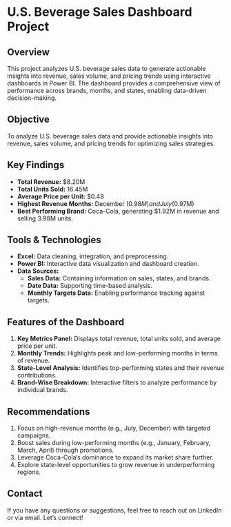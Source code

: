  
# U.S. Beverage Sales Dashboard Project

## Overview
This project analyzes U.S. beverage sales data to generate actionable insights into revenue, sales volume, and pricing trends using interactive dashboards in Power BI. The dashboard provides a comprehensive view of performance across brands, months, and states, enabling data-driven decision-making.


## Objective
To analyze U.S. beverage sales data and provide actionable insights into revenue, sales volume, and pricing trends for optimizing sales strategies.



## Key Findings
- **Total Revenue:** $8.20M  
- **Total Units Sold:** 16.45M  
- **Average Price per Unit:** $0.48  
- **Highest Revenue Months:** December ($0.98M) and July ($0.97M)  
- **Best Performing Brand:** Coca-Cola, generating $1.92M in revenue and selling 3.98M units.  


## Tools & Technologies
- **Excel:** Data cleaning, integration, and preprocessing.
- **Power BI:** Interactive data visualization and dashboard creation.
- **Data Sources:**  
  - **Sales Data:** Containing information on sales, states, and brands.
  - **Date Data:** Supporting time-based analysis.
  - **Monthly Targets Data:** Enabling performance tracking against targets.


## Features of the Dashboard
1. **Key Metrics Panel:** Displays total revenue, total units sold, and average price per unit.
2. **Monthly Trends:** Highlights peak and low-performing months in terms of revenue.
3. **State-Level Analysis:** Identifies top-performing states and their revenue contributions.
4. **Brand-Wise Breakdown:** Interactive filters to analyze performance by individual brands.


## Recommendations
1. Focus on high-revenue months (e.g., July, December) with targeted campaigns.
2. Boost sales during low-performing months (e.g., January, February, March, April) through promotions.
3. Leverage Coca-Cola’s dominance to expand its market share further.
4. Explore state-level opportunities to grow revenue in underperforming regions.

 
## Contact
If you have any questions or suggestions, feel free to reach out on LinkedIn or via email. Let’s connect!
